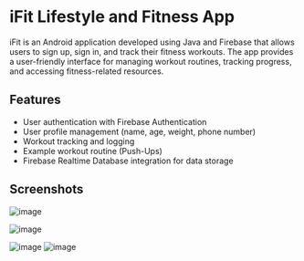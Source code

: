 # iFit Lifestyle and Fitness App

iFit is an Android application developed using Java and Firebase that allows users to sign up, sign in, and track their fitness workouts. The app provides a user-friendly interface for managing workout routines, tracking progress, and accessing fitness-related resources.

## Features

- User authentication with Firebase Authentication
- User profile management (name, age, weight, phone number)
- Workout tracking and logging
- Example workout routine (Push-Ups)
- Firebase Realtime Database integration for data storage

## Screenshots

![image](https://github.com/itay-ovadia/iFit_App-April-2024/assets/156896244/b18dd333-2df7-4519-9c29-0953de51dbbf)

![image](https://github.com/itay-ovadia/iFit_App-April-2024/assets/156896244/9d7ff078-7608-40e9-801f-2f5390364eef)

![image](https://github.com/itay-ovadia/iFit_App-April-2024/assets/156896244/a829abad-4f70-40bc-9af5-1950317eb280)
![image](https://github.com/itay-ovadia/iFit_App-April-2024/assets/156896244/ee53aa91-1569-41e5-bb25-cf105d7ca283)



